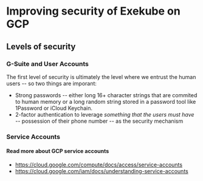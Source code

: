 # Improving security of Exekube on GCP

## Levels of security

### G-Suite and User Accounts

The first level of security is ultimately the level where we entrust the human users -- so two things are imporant:

- Strong passwords -- either long 16+ character strings that are commited to human memory or a long random string stored in a password tool like 1Password or iCloud Keychain.
- 2-factor authentication to leverage *something that the users must have* -- possession of their phone number -- as the security mechanism

### Service Accounts

#### Read more about GCP service accounts

- https://cloud.google.com/compute/docs/access/service-accounts
- https://cloud.google.com/iam/docs/understanding-service-accounts

